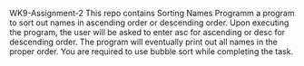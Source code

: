  WK9-Assignment-2
This repo contains
Sorting Names Programm
a program to sort out names in ascending order or descending order. Upon executing the program, the user will be asked to enter asc for ascending or desc for descending order. The program will eventually print out all names in the proper order. You are required to use bubble sort while completing the task.